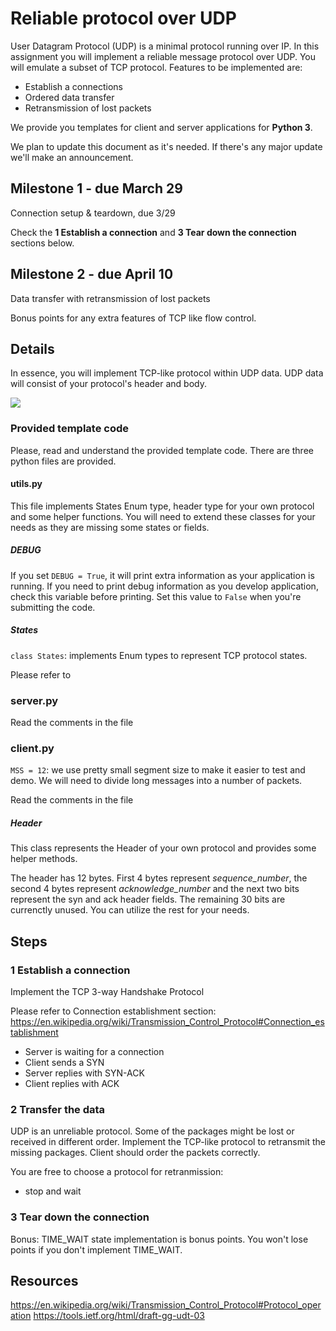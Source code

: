 # Reliable protocol over UDP

User Datagram Protocol (UDP) is a minimal protocol running over IP. In
this assignment you will implement a reliable message protocol over
UDP. You will emulate a subset of TCP protocol. Features to be
implemented are:

- Establish a connections
- Ordered data transfer
- Retransmission of lost packets

We provide you templates for client and server applications for **Python 3**.

We plan to update this document as it's needed. If there's any major update we'll make an announcement.

## Milestone 1 - due March 29

Connection setup & teardown, due 3/29

Check the **1 Establish a connection** and **3 Tear down the connection** sections below.


## Milestone 2 - due April 10

Data transfer with retransmission of lost packets

Bonus points for any extra features of TCP like flow control.

## Details

In essence, you will implement TCP-like protocol within UDP data. UDP
data will consist of your protocol's header and body.

![](https://upload.wikimedia.org/wikipedia/commons/thumb/3/3b/UDP_encapsulation.svg/500px-UDP_encapsulation.svg.png)

### Provided template code

Please, read and understand the provided template code. There are three python files are provided.

#### utils.py

This file implements States Enum type, header type for your own protocol and some helper functions. You will need to extend these classes for your needs as they are missing some states or fields.

##### DEBUG

If you set `DEBUG = True`, it will print extra information as your application is running. If you need to print debug information as you develop application, check this variable before printing. Set this value to `False` when you're submitting the code.

##### States

`class States`: implements Enum types to represent TCP protocol states.

Please refer to [](https://en.wikipedia.org/wiki/Transmission_Control_Protocol#/media/File:Tcp_state_diagram_fixed_new.svg)

### server.py

Read the comments in the file

### client.py

`MSS = 12`: we use pretty small segment size to make it easier to test and demo. We will need to divide long messages into a number of packets.

Read the comments in the file

##### Header

This class represents the Header of your own protocol and provides some helper methods.

The header has 12 bytes. First 4 bytes represent *sequence_number*, the second 4 bytes represent *acknowledge_number* and the next two bits represent the syn and ack header fields. The remaining 30 bits are currenctly unused. You can utilize the rest for your needs.

## Steps

### 1 Establish a connection

Implement the TCP 3-way Handshake Protocol

Please refer to Connection establishment section: https://en.wikipedia.org/wiki/Transmission_Control_Protocol#Connection_establishment

- Server is waiting for a connection
- Client sends a SYN
- Server replies with SYN-ACK
- Client replies with ACK

### 2 Transfer the data

UDP is an unreliable protocol. Some of the packages might be lost or
received in different order. Implement the TCP-like protocol to
retransmit the missing packages. Client should order the packets
correctly.

You are free to choose a protocol for retranmission:
- stop and wait

### 3 Tear down the connection

Bonus: TIME_WAIT state implementation is bonus points. You won't lose points if you don't implement TIME_WAIT.

## Resources

https://en.wikipedia.org/wiki/Transmission_Control_Protocol#Protocol_operation
https://tools.ietf.org/html/draft-gg-udt-03
